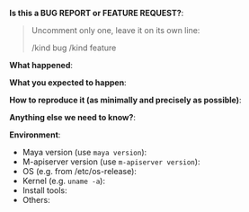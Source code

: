 <!-- This form is for bug reports and feature requests ONLY! 

If you're looking for help check [Stack Overflow](https://stackoverflow.com/questions/tagged/kubernetes) and the [troubleshooting guide](https://kubernetes.io/docs/tasks/debug-application-cluster/troubleshooting/).
-->

**Is this a BUG REPORT or FEATURE REQUEST?**:

> Uncomment only one, leave it on its own line: 
>
> /kind bug
> /kind feature


**What happened**:

**What you expected to happen**:

**How to reproduce it (as minimally and precisely as possible)**:


**Anything else we need to know?**:

**Environment**:
- Maya version (use `maya version`):
- M-apiserver version (use `m-apiserver version`):
- OS (e.g. from /etc/os-release):
- Kernel (e.g. `uname -a`):
- Install tools:
- Others:
